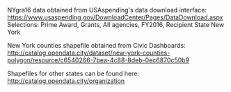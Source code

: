 NYgra16 data obtained from USAspending's data download interface: https://www.usaspending.gov/DownloadCenter/Pages/DataDownload.aspx
Selections: Prime Award, Grants, All agencies, FY2016, Recipient State New York

New York counties shapefile obtained from Civic Dashboards: http://catalog.opendata.city/dataset/new-york-counties-polygon/resource/c6540266-7bea-4c88-8deb-0ec6870c50b9 

Shapefiles for other states can be found here: http://catalog.opendata.city/organization
